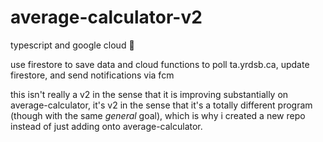 # average-calculator-v2
typescript and google cloud :thinking:

use firestore to save data and cloud functions to poll ta.yrdsb.ca, update firestore, and send notifications via fcm

this isn't really a v2 in the sense that it is improving substantially on average-calculator, it's v2 in the sense that it's a totally different program (though with the same *general* goal), which is why i created a new repo instead of just adding onto average-calculator.

